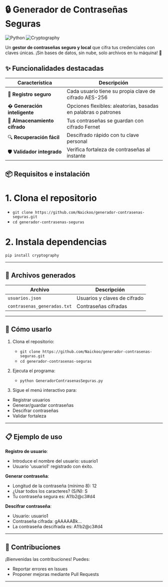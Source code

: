 # 🔒 Generador de Contraseñas Seguras

![Python](https://img.shields.io/badge/Python-3.7%2B-blue?logo=python) 
![Cryptography](https://img.shields.io/badge/Cryptography-Fernet-green)

Un **gestor de contraseñas seguro y local** que cifra tus credenciales con claves únicas. ¡Sin bases de datos, sin nube, solo archivos en tu máquina! 🚀

## ✨ Funcionalidades destacadas

| Característica | Descripción |
|---------------|-------------|
| 🔐 **Registro seguro** | Cada usuario tiene su propia clave de cifrado AES-256 |
| � **Generación inteligente** | Opciones flexibles: aleatorias, basadas en palabras o patrones |
| 🏦 **Almacenamiento cifrado** | Tus contraseñas se guardan con cifrado Fernet |
| 🔍 **Recuperación fácil** | Descifrado rápido con tu clave personal |
| 🛡️ **Validador integrado** | Verifica fortaleza de contraseñas al instante |

## 📦 Requisitos e instalación

# 1. Clona el repositorio
- `git clone https://github.com/Naickoo/generador-contrasenas-seguras.git`
- `cd generador-contrasenas-seguras`

# 2. Instala dependencias
`pip install cryptography`


---

## 📂 Archivos generados  

| Archivo                     | Descripción                     |
|-----------------------------|---------------------------------|
| `usuarios.json`             | Usuarios y claves de cifrado    |
| `contrasenas_generadas.txt` | Contraseñas cifradas           |

---

## 🚀 Cómo usarlo  

1. Clona el repositorio:
    - `git clone https://github.com/Naickoo/generador-contrasenas-seguras.git`
    - `cd generador-contrasenas-seguras`
   
2. Ejecuta el programa:
   - `python GeneradorContrasenasSeguras.py`
   
3. Sigue el menú interactivo para:  
- Registrar usuarios  
- Generar/guardar contraseñas  
- Descifrar contraseñas  
- Validar fortaleza 

---

## 📋 Ejemplo de uso  

**Registro de usuario**:  
- Introduce el nombre del usuario: usuario1
- Usuario 'usuario1' registrado con éxito.

**Generar contraseña**:  
- Longitud de la contraseña (mínimo 8): 12
- ¿Usar todos los caracteres? (S/N): S
- Tu contraseña segura es: A1!b2@c3#d4

**Descifrar contraseña**:  
- Usuario: usuario1
- Contraseña cifrada: gAAAAABk...
- La contraseña descifrada es: A1!b2@c3#d4


---

## 🤝 Contribuciones  

¡Bienvenidas las contribuciones! Puedes:  
- Reportar errores en Issues  
- Proponer mejoras mediante Pull Requests  

---
